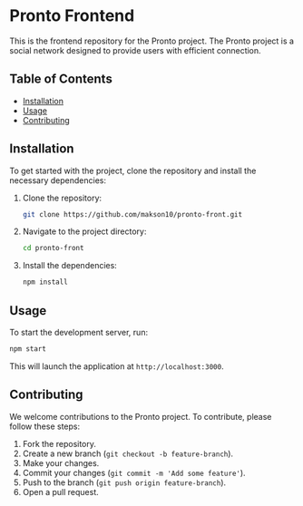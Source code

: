 # Pronto Frontend

This is the frontend repository for the Pronto project. The Pronto project is a social network designed to provide users with efficient connection.

## Table of Contents

- [Installation](#installation)
- [Usage](#usage)
- [Contributing](#contributing)

## Installation

To get started with the project, clone the repository and install the necessary dependencies:

1. Clone the repository:
   ```sh
   git clone https://github.com/makson10/pronto-front.git
   ```
2. Navigate to the project directory:
   ```sh
   cd pronto-front
   ```
3. Install the dependencies:
   ```sh
   npm install
   ```

## Usage

To start the development server, run:

```bash
npm start
```

This will launch the application at `http://localhost:3000`.

## Contributing

We welcome contributions to the Pronto project. To contribute, please follow these steps:

1. Fork the repository.
2. Create a new branch (`git checkout -b feature-branch`).
3. Make your changes.
4. Commit your changes (`git commit -m 'Add some feature'`).
5. Push to the branch (`git push origin feature-branch`).
6. Open a pull request.
